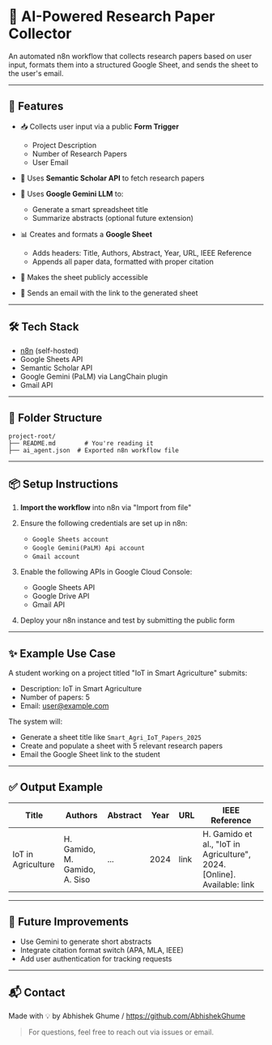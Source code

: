 # 📄 AI-Powered Research Paper Collector

An automated n8n workflow that collects research papers based on user input, formats them into a structured Google Sheet, and sends the sheet to the user's email.

---

## 🚀 Features

* 📥 Collects user input via a public **Form Trigger**

  * Project Description
  * Number of Research Papers
  * User Email
* 🤖 Uses **Semantic Scholar API** to fetch research papers
* 🧠 Uses **Google Gemini LLM** to:

  * Generate a smart spreadsheet title
  * Summarize abstracts (optional future extension)
* 📊 Creates and formats a **Google Sheet**

  * Adds headers: Title, Authors, Abstract, Year, URL, IEEE Reference
  * Appends all paper data, formatted with proper citation
* 🔗 Makes the sheet publicly accessible
* 📧 Sends an email with the link to the generated sheet

---

## 🛠 Tech Stack

* [n8n](https://n8n.io/) (self-hosted)
* Google Sheets API
* Semantic Scholar API
* Google Gemini (PaLM) via LangChain plugin
* Gmail API

---

## 📂 Folder Structure

```
project-root/
├── README.md        # You're reading it
├── ai_agent.json  # Exported n8n workflow file
```

---

## 📦 Setup Instructions

1. **Import the workflow** into n8n via "Import from file"
2. Ensure the following credentials are set up in n8n:

   * `Google Sheets account`
   * `Google Gemini(PaLM) Api account`
   * `Gmail account`
3. Enable the following APIs in Google Cloud Console:

   * Google Sheets API
   * Google Drive API
   * Gmail API
4. Deploy your n8n instance and test by submitting the public form

---

## ✨ Example Use Case

A student working on a project titled "IoT in Smart Agriculture" submits:

* Description: IoT in Smart Agriculture
* Number of papers: 5
* Email: [user@example.com](mailto:user@example.com)

The system will:

* Generate a sheet title like `Smart_Agri_IoT_Papers_2025`
* Create and populate a sheet with 5 relevant research papers
* Email the Google Sheet link to the student

---

## ✅ Output Example

| Title              | Authors                       | Abstract | Year | URL  | IEEE Reference                                                           |
| ------------------ | ----------------------------- | -------- | ---- | ---- | ------------------------------------------------------------------------ |
| IoT in Agriculture | H. Gamido, M. Gamido, A. Siso | ...      | 2024 | link | H. Gamido et al., "IoT in Agriculture", 2024. \[Online]. Available: link |

---

## 🧠 Future Improvements

* Use Gemini to generate short abstracts
* Integrate citation format switch (APA, MLA, IEEE)
* Add user authentication for tracking requests

---

## 📬 Contact

Made with 💡 by Abhishek Ghume / https://github.com/AbhishekGhume

> For questions, feel free to reach out via issues or email.

